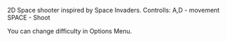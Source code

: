 2D Space shooter inspired by Space Invaders.
Controlls:
A,D - movement
SPACE - Shoot

You can change difficulty in Options Menu.
